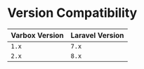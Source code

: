 # Version Compatibility

| Varbox Version    | Laravel Version |
| ----------------- | --------------- |
| `1.x`             | `7.x`           |
| `2.x`             | `8.x`           |

